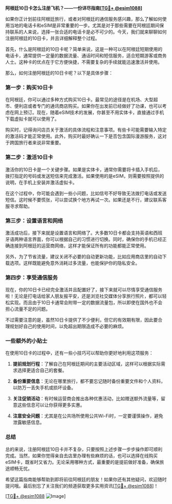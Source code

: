**阿根廷10日卡怎么注册飞机？——一份详尽指南[[TG💪+ @esim1088](https://t.me/s/esim1088)]**

如果你正计划前往阿根廷旅行，或者对阿根廷的通信服务感兴趣，那么了解如何使用当地的电话卡和eSIM是非常重要的一步。尤其是对于那些需要在阿根廷期间保持联系的人来说，选择一张合适的电话卡是必不可少的。今天，我们就来聊聊如何注册阿根廷的10日卡，并且详细解释整个过程。

首先，什么是阿根廷的10日卡呢？简单来说，这是一种可以在阿根廷短期使用的电话卡，通常提供一定量的数据流量、通话时间和短信服务，适合短期游客或商务人士。这种卡的优点在于它方便快捷，不需要复杂的手续就能迅速激活并使用。

那么，如何注册阿根廷的10日卡呢？以下是具体步骤：

### 第一步：购买10日卡

在阿根廷，你可以通过多种方式购买10日卡。最常见的途径是在机场、大型超市、便利店或者专门的通讯商店购买。如果你在出发前已经做好了功课，也可以考虑在网上预订。现在，随着eSIM技术的发展，你甚至不用实体卡，直接通过手机下载虚拟卡就可以使用了。

购买时，记得询问店员关于激活的具体流程和注意事项。有些卡可能需要输入特定的激活码才能正常使用。此外，购买时最好确认一下是否包含国际漫游服务，这对于跨国旅行者来说非常重要。

### 第二步：激活10日卡

激活你的10日卡是一个关键步骤。如果是实体卡，通常你需要将卡插入手机后，拨打指定的号码或发送短信来完成激活。如果使用的是eSIM，则需要按照提供的说明，在手机上安装并激活虚拟卡。

在这个过程中，你可能会遇到一些小问题，比如信号不好导致无法拨打电话或发送短信。这时候不要慌张，可以尝试换个地方再试一次。如果还是不行，建议联系客服寻求帮助。

### 第三步：设置语言和网络

激活成功后，接下来就是设置语言和网络了。大多数10日卡都会支持英语和西班牙语两种语言界面，你可以根据自己的习惯进行切换。同时，确保你的手机已经正确连接到阿根廷的运营商网络，这样才能保证所有的功能都能正常使用。

另外，为了节省流量，建议关闭不必要的自动更新功能，比如应用商店里的自动下载选项。这样既能避免意外消耗过多流量，也能保护你的隐私安全。

### 第四步：享受通信服务

现在，你的10日卡已经完全激活并且配置好了，接下来就可以尽情享受通信服务啦！无论是打电话给家人朋友报平安，还是浏览社交媒体分享旅行照片，都可以轻松实现。而且由于10日卡通常会附带一定的数据流量包，所以即使在国外也不会担心流量不足的问题。

不过需要注意的是，虽然10日卡提供了不少便利，但它的有效期有限，因此要合理规划好自己的使用时间，以免超出期限造成不必要的麻烦。

### 一些额外的小贴士

在使用10日卡的过程中，还有一些小技巧可以帮助你更好地利用这项服务：

1. **提前规划行程**：了解自己在阿根廷期间的主要活动区域，这样可以根据实际需求选择更适合自己的套餐。
   
2. **备份重要信息**：无论在哪里旅行，都不要忘记随时备份重要文件和个人资料，以防万一丢失手机或损坏设备。

3. **关注促销活动**：有时候运营商会推出各种优惠活动，比如赠送额外流量等，留意这些信息可以让你获得更多实惠。

4. **注意安全问题**：尤其是在公共场所使用公共Wi-Fi时，一定要谨慎操作，避免泄露敏感信息。

### 总结

总的来说，注册阿根廷10日卡并不复杂，只要按照上述步骤一步步操作即可顺利完成。当然，如果你觉得亲自去店里办理有些麻烦的话，也可以选择在线购买eSIM卡，既省时又省力。无论采用哪种方式，最重要的是提前做好准备，确保旅途顺畅无忧。

希望这篇指南能够帮助到即将前往阿根廷的朋友！如果你还有其他疑问，欢迎随时提问哦。最后别忘了关注我们的频道获取更多实用资讯[[TG💪+ @esim1088](https://t.me/s/esim1088)]！

[[TG💪+ @esim1088](https://t.me/s/esim1088) ![Image](https://i.postimg.cc/4NQfJmqS/Snipaste-2025-05-13-00-14-12.png)]